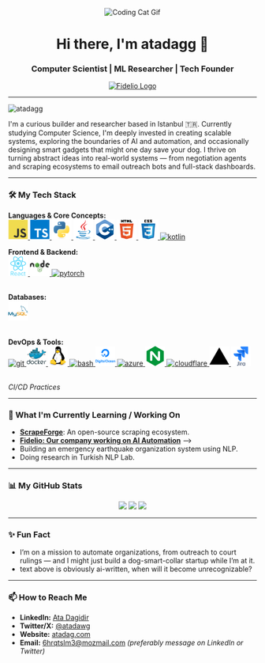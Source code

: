 <!-- Center the greeting -->
<p align="center">
  <img src="https://user-images.githubusercontent.com/5713670/87202985-820dcb80-c2b6-11ea-9f56-7ec461c497c3.gif" width="300px" alt="Coding Cat Gif"/>
</p>

<h1 align="center">Hi there, I'm atadagg 👋</h1>
<h3 align="center">Computer Scientist | ML Researcher | Tech Founder</h3>

<p align="center">
  <a href="https://www.fidelioware.com" target="_blank">
    <img src="https://www.fidelioware.com/favicon.ico" width="32" height="32" alt="Fidelio Logo" />
    <strong></strong>
  </a>
</p>

---

<p align="left"> <img src="https://komarev.com/ghpvc/?username=atadagg&label=Profile%20views&color=0e75b6&style=flat" alt="atadagg" /> </p>

<p align="left">
  I'm a curious builder and researcher based in Istanbul 🇹🇷. Currently studying Computer Science, I'm deeply invested in creating scalable systems, exploring the boundaries of AI and automation, and occasionally designing smart gadgets that might one day save your dog. I thrive on turning abstract ideas into real-world systems — from negotiation agents and scraping ecosystems to email outreach bots and full-stack dashboards.
</p>

---

### 🛠️ My Tech Stack


<p align="left">
  <strong>Languages & Core Concepts:</strong><br>
  <a href="https://developer.mozilla.org/en-US/docs/Web/JavaScript" target="_blank" rel="noreferrer"> <img src="https://raw.githubusercontent.com/devicons/devicon/master/icons/javascript/javascript-original.svg" alt="javascript" width="40" height="40"/> </a>
  <a href="https://www.typescriptlang.org/" target="_blank" rel="noreferrer"> <img src="https://raw.githubusercontent.com/devicons/devicon/master/icons/typescript/typescript-original.svg" alt="typescript" width="40" height="40"/> </a>
  <a href="https://www.python.org" target="_blank" rel="noreferrer"> <img src="https://raw.githubusercontent.com/devicons/devicon/master/icons/python/python-original.svg" alt="python" width="40" height="40"/> </a>
  <a href="https://www.java.com" target="_blank" rel="noreferrer"> <img src="https://raw.githubusercontent.com/devicons/devicon/master/icons/java/java-original.svg" alt="java" width="40" height="40"/> </a>
  <a href="https://isocpp.org/" target="_blank" rel="noreferrer"> <img src="https://raw.githubusercontent.com/devicons/devicon/master/icons/cplusplus/cplusplus-original.svg" alt="cplusplus" width="40" height="40"/> </a>
  <a href="https://www.w3.org/html/" target="_blank" rel="noreferrer"> <img src="https://raw.githubusercontent.com/devicons/devicon/master/icons/html5/html5-original-wordmark.svg" alt="html5" width="40" height="40"/> </a>
  <a href="https://www.w3schools.com/css/" target="_blank" rel="noreferrer"> <img src="https://raw.githubusercontent.com/devicons/devicon/master/icons/css3/css3-original-wordmark.svg" alt="css3" width="40" height="40"/> </a>
  <a href="https://kotlinlang.org" target="_blank" rel="noreferrer"> <img src="https://www.vectorlogo.zone/logos/kotlinlang/kotlinlang-icon.svg" alt="kotlin" width="40" height="40"/> </a>
  
  <strong>Frontend & Backend:</strong><br>
  <a href="https://reactjs.org/" target="_blank" rel="noreferrer"> <img src="https://raw.githubusercontent.com/devicons/devicon/master/icons/react/react-original-wordmark.svg" alt="react" width="40" height="40"/> </a>
  <a href="https://nodejs.org" target="_blank" rel="noreferrer"> <img src="https://raw.githubusercontent.com/devicons/devicon/master/icons/nodejs/nodejs-original-wordmark.svg" alt="nodejs" width="40" height="40"/> </a>
  <a href="https://pytorch.org/" target="_blank" rel="noreferrer"> <img src="https://www.vectorlogo.zone/logos/pytorch/pytorch-icon.svg" alt="pytorch" width="40" height="40"/> </a>
  <br><br>

  <strong>Databases:</strong><br>
  <a href="https://www.mysql.com/" target="_blank" rel="noreferrer"> <img src="https://raw.githubusercontent.com/devicons/devicon/master/icons/mysql/mysql-original-wordmark.svg" alt="mysql" width="40" height="40"/> </a>
  <br><br>

  <strong>DevOps & Tools:</strong><br>
  <a href="https://git-scm.com/" target="_blank" rel="noreferrer"> <img src="https://www.vectorlogo.zone/logos/git-scm/git-scm-icon.svg" alt="git" width="40" height="40"/> </a>
  <a href="https://www.docker.com/" target="_blank" rel="noreferrer"> <img src="https://raw.githubusercontent.com/devicons/devicon/master/icons/docker/docker-original-wordmark.svg" alt="docker" width="40" height="40"/> </a>
  <a href="https://www.linux.org/" target="_blank" rel="noreferrer"> <img src="https://raw.githubusercontent.com/devicons/devicon/master/icons/linux/linux-original.svg" alt="linux" width="40" height="40"/> </a>
   <a href="https://www.gnu.org/software/bash/" target="_blank" rel="noreferrer"> <img src="https://www.vectorlogo.zone/logos/gnu_bash/gnu_bash-icon.svg" alt="bash" width="40" height="40"/> </a>
  <a href="https://www.digitalocean.com/" target="_blank" rel="noreferrer"> <img src="https://raw.githubusercontent.com/devicons/devicon/master/icons/digitalocean/digitalocean-original-wordmark.svg" alt="digitalocean" width="40" height="40"/> </a>
   <a href="https://azure.microsoft.com/en-us/" target="_blank" rel="noreferrer"> <img src="https://www.vectorlogo.zone/logos/microsoft_azure/microsoft_azure-icon.svg" alt="azure" width="40" height="40"/> </a>
   <a href="https://nginx.org/" target="_blank" rel="noreferrer"> <img src="https://raw.githubusercontent.com/devicons/devicon/master/icons/nginx/nginx-original.svg" alt="nginx" width="40" height="40"/> </a>
   <a href="https://www.cloudflare.com" target="_blank" rel="noreferrer"> <img src="https://www.vectorlogo.zone/logos/cloudflare/cloudflare-icon.svg" alt="cloudflare" width="40" height="40"/> </a>
  <a href="https://vercel.com/" target="_blank" rel="noreferrer"> <img src="https://raw.githubusercontent.com/devicons/devicon/master/icons/vercel/vercel-original.svg" alt="vercel" width="40" height="40"/> </a>
  <a href="https://www.atlassian.com/software/jira" target="_blank" rel="noreferrer"> <img src="https://raw.githubusercontent.com/devicons/devicon/master/icons/jira/jira-original-wordmark.svg" alt="jira" width="40" height="40"/> </a>
   <!-- Add icons for CI/CD conceptually if desired -->
   <br><i>CI/CD Practices</i><br>
</p>


---

### 🌱 What I'm Currently Learning / Working On

*   <a href="https://github.com/atadagg/ScrapeForge" target="_blank"><strong>ScrapeForge</strong></a>: An open-source scraping ecosystem.
*   <a href="https://fidelioware.com" target="_blank"><strong>Fidelio: Our company working on AI Automation</strong></a> -->
*   Building an emergency earthquake organization system using NLP.
*   Doing research in Turkish NLP Lab.

---

### 📊 My GitHub Stats

<p align="center">
  <img height="180em" src="https://github-readme-stats.vercel.app/api?username=atadagg&show_icons=true&theme=dracula&include_all_commits=true&count_private=true"/>
  <img height="180em" src="https://github-readme-stats.vercel.app/api/top-langs/?username=atadagg&layout=compact&langs_count=8&theme=dracula"/>
  <img height="180em" src="https://github-readme-streak-stats.herokuapp.com/?user=atadagg&theme=dracula" />
</p>

---

### ✨ Fun Fact

*   I’m on a mission to automate organizations, from outreach to court rulings — and I might just build a dog-smart-collar startup while I’m at it.
*   text above is obviously ai-written, when will it become unrecognizable?

---

### 📫 How to Reach Me

*   **LinkedIn:** [Ata Dagidir](https://www.linkedin.com/in/ata-dagidir/)
*   **Twitter/X:** [@atadawg](https://twitter.com/atadawg)
*   **Website:** [atadag.com](https://atadag.com)
*   **Email:** [6hrqtslm3@mozmail.com](mailto:6hrqtslm3@mozmail.com) *(preferably message on LinkedIn or Twitter)*

